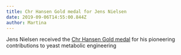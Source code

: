 ```yaml
---
title: Chr Hansen Gold medal for Jens Nielsen
date: 2019-09-06T14:55:00.844Z
author: Martina
---
```

Jens Nielsen received the [Chr Hansen Gold medal](https://www.chalmers.se/en/departments/bio/news/Pages/Jens-Nielsen-is-awarded-the-Emil-Christian-Hansen-Gold-Medal.aspx) for his pioneering contributions to yeast metabolic engineering
